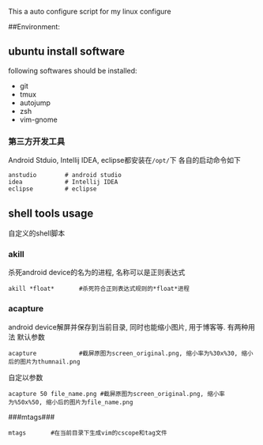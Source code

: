 This a auto configure script for my linux configure

##Environment:

## ubuntu install software ##

following softwares should be installed:

- git
- tmux
- autojump
- zsh
- vim-gnome

### 第三方开发工具 ###
Android Stduio, Intellij IDEA, eclipse都安装在`/opt/`下
各自的启动命令如下
```
anstudio        # android studio
idea            # Intellij IDEA
eclipse         # eclipse
```

## shell tools usage ##

自定义的shell脚本

### akill ###
杀死android device的名为的进程, 名称可以是正则表达式
```
akill *float*       #杀死符合正则表达式规则的*float*进程
```

### acapture ###
android device解屏并保存到当前目录, 同时也能缩小图片, 用于博客等. 有两种用法
默认参数
```
acapture            #截屏原图为screen_original.png, 缩小率为%30x%30, 缩小后的图片为thumnail.png
```
自定以参数
```
acapture 50 file_name.png #截屏原图为screen_original.png, 缩小率为%50x%50, 缩小后的图片为file_name.png
```
###mtags###
```
mtags       #在当前目录下生成vim的cscope和tag文件
```


